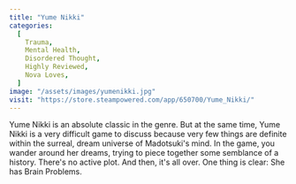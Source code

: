 ```yaml
---
title: "Yume Nikki"
categories:
  [
    Trauma,
    Mental Health,
    Disordered Thought,
    Highly Reviewed,
    Nova Loves,
  ]
image: "/assets/images/yumenikki.jpg"
visit: "https://store.steampowered.com/app/650700/Yume_Nikki/"
---
```


Yume Nikki is an absolute classic in the genre. But at the same time, Yume Nikki is a very difficult game to discuss because very few things are definite within the surreal, dream universe of Madotsuki's mind. In the game, you wander around her dreams, trying to piece together some semblance of a history. There's no active plot. And then, it's all over. One thing is clear: She has Brain Problems.